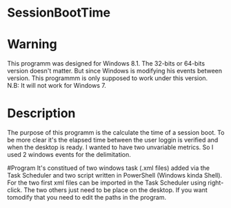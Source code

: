# SessionBootTime
# Warning
This programm was designed for Windows 8.1. The 32-bits or 64-bits version doesn't matter. But since Windows is modifying his events between version. This programmm is only supposed to work under this version.  
N.B: It will not work for Windows 7.

# Description
The purpose of this programm is the calculate the time of a session boot. To be more clear it's the elapsed time between the user loggin is verified and when the desktop is ready. I wanted to have two unvariable metrics. So I used 2 windows events for the delimitation.

#Program
It's constitued of two windows task (.xml files) added via the Task Scheduler and two script written in PowerShell (Windows kinda Shell). For the two first xml files can be imported in the Task Scheduler using  right-click.
The two others just need to be place on the desktop. If you want tomodify that you need to edit the paths in the program.
